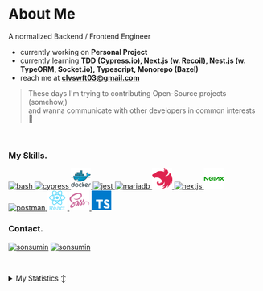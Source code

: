# About Me

A normalized Backend / Frontend Engineer

- currently working on **Personal Project**
- currently learning **TDD (Cypress.io), Next.js (w. Recoil), Nest.js (w. TypeORM, Socket.io), Typescript, Monorepo (Bazel)**
- reach me at **clvswft03@gmail.com**

> These days I'm trying to contributing Open-Source projects (somehow,)\
> and wanna communicate with other developers in common interests 💬

&nbsp;

<h3 align="left">My Skills.</h3>
<p align="left"> <a href="https://www.gnu.org/software/bash/" target="_blank" rel="noreferrer"> <img src="https://www.vectorlogo.zone/logos/gnu_bash/gnu_bash-icon.svg" alt="bash" width="40" height="40"/> </a> <a href="https://www.cypress.io" target="_blank" rel="noreferrer"> <img src="https://raw.githubusercontent.com/simple-icons/simple-icons/6e46ec1fc23b60c8fd0d2f2ff46db82e16dbd75f/icons/cypress.svg" alt="cypress" width="40" height="40"/> </a> <a href="https://www.docker.com/" target="_blank" rel="noreferrer"> <img src="https://raw.githubusercontent.com/devicons/devicon/master/icons/docker/docker-original-wordmark.svg" alt="docker" width="40" height="40"/> </a> <a href="https://jestjs.io" target="_blank" rel="noreferrer"> <img src="https://www.vectorlogo.zone/logos/jestjsio/jestjsio-icon.svg" alt="jest" width="40" height="40"/> </a> <a href="https://mariadb.org/" target="_blank" rel="noreferrer"> <img src="https://www.vectorlogo.zone/logos/mariadb/mariadb-icon.svg" alt="mariadb" width="40" height="40"/> </a> <a href="https://nestjs.com/" target="_blank" rel="noreferrer"> <img src="https://raw.githubusercontent.com/devicons/devicon/master/icons/nestjs/nestjs-plain.svg" alt="nestjs" width="40" height="40"/> </a> <a href="https://nextjs.org/" target="_blank" rel="noreferrer"> <img src="https://cdn.worldvectorlogo.com/logos/nextjs-2.svg" alt="nextjs" width="40" height="40"/> </a> <a href="https://www.nginx.com" target="_blank" rel="noreferrer"> <img src="https://raw.githubusercontent.com/devicons/devicon/master/icons/nginx/nginx-original.svg" alt="nginx" width="40" height="40"/> </a> <a href="https://postman.com" target="_blank" rel="noreferrer"> <img src="https://www.vectorlogo.zone/logos/getpostman/getpostman-icon.svg" alt="postman" width="40" height="40"/> </a> <a href="https://reactjs.org/" target="_blank" rel="noreferrer"> <img src="https://raw.githubusercontent.com/devicons/devicon/master/icons/react/react-original-wordmark.svg" alt="react" width="40" height="40"/> </a> <a href="https://sass-lang.com" target="_blank" rel="noreferrer"> <img src="https://raw.githubusercontent.com/devicons/devicon/master/icons/sass/sass-original.svg" alt="sass" width="40" height="40"/> </a> <a href="https://www.typescriptlang.org/" target="_blank" rel="noreferrer"> <img src="https://raw.githubusercontent.com/devicons/devicon/master/icons/typescript/typescript-original.svg" alt="typescript" width="40" height="40"/> </a> </p>

<h3 align="left">Contact.</h3>
<p align="left"> <a href="https://linkedin.com/in/sonsumin" target="blank"><img align="center" src="https://raw.githubusercontent.com/rahuldkjain/github-profile-readme-generator/master/src/images/icons/Social/github.svg" alt="sonsumin" height="30" width="40" /></a> <a href="https://linkedin.com/in/sonsumin" target="blank"><img align="center" src="https://raw.githubusercontent.com/rahuldkjain/github-profile-readme-generator/master/src/images/icons/Social/linked-in-alt.svg" alt="sonsumin" height="30" width="40" /></a>
</p>

&nbsp;

<details>
 <summary>My Statistics ↕️</summary>

<!--START_SECTION:waka-->
![Code Time](http://img.shields.io/badge/Code%20Time-1%2C857%20hrs%2058%20mins-blue)

![Profile Views](http://img.shields.io/badge/Profile%20Views-0-blue)

**🐱 My GitHub Data** 

> 📦 12.9 MB Used in GitHub's Storage 
 > 
> 🏆 382 Contributions in the Year 2024
 > 
> 💼 Opted to Hire
 > 
> 📜 559 Public Repositories 
 > 
> 🔑 154 Private Repositories 
 > 
**I'm a Night 🦉** 

```text
🌞 Morning                3474 commits        ██░░░░░░░░░░░░░░░░░░░░░░░   07.39 % 
🌆 Daytime                16712 commits       █████████░░░░░░░░░░░░░░░░   35.57 % 
🌃 Evening                17383 commits       █████████░░░░░░░░░░░░░░░░   37.00 % 
🌙 Night                  9418 commits        █████░░░░░░░░░░░░░░░░░░░░   20.04 % 
```
📅 **I'm Most Productive on Monday** 

```text
Monday                   8592 commits        █████░░░░░░░░░░░░░░░░░░░░   18.29 % 
Tuesday                  8040 commits        ████░░░░░░░░░░░░░░░░░░░░░   17.11 % 
Wednesday                7060 commits        ████░░░░░░░░░░░░░░░░░░░░░   15.03 % 
Thursday                 7101 commits        ████░░░░░░░░░░░░░░░░░░░░░   15.11 % 
Friday                   7180 commits        ████░░░░░░░░░░░░░░░░░░░░░   15.28 % 
Saturday                 4174 commits        ██░░░░░░░░░░░░░░░░░░░░░░░   08.88 % 
Sunday                   4840 commits        ███░░░░░░░░░░░░░░░░░░░░░░   10.30 % 
```


📊 **This Week I Spent My Time On** 

```text
🕑︎ Time Zone: Asia/Seoul

💬 Programming Languages: 
Python                   1 hr 25 mins        ████████████░░░░░░░░░░░░░   48.89 % 
JSON                     34 mins             █████░░░░░░░░░░░░░░░░░░░░   19.74 % 
TOML                     16 mins             ██░░░░░░░░░░░░░░░░░░░░░░░   09.61 % 
HTML                     16 mins             ██░░░░░░░░░░░░░░░░░░░░░░░   09.54 % 
YAML                     10 mins             ██░░░░░░░░░░░░░░░░░░░░░░░   06.07 % 

🔥 Editors: 
VS Code                  2 hrs 55 mins       █████████████████████████   100.00 % 

💻 Operating System: 
Windows                  2 hrs 55 mins       █████████████████████████   99.92 % 
Mac                      0 secs              ░░░░░░░░░░░░░░░░░░░░░░░░░   00.08 % 
```

**I Mostly Code in JavaScript** 

```text
JavaScript               29 repos            █████░░░░░░░░░░░░░░░░░░░░   20.42 % 
Shell                    13 repos            ██░░░░░░░░░░░░░░░░░░░░░░░   09.15 % 
Nix                      6 repos             █░░░░░░░░░░░░░░░░░░░░░░░░   04.23 % 
Lua                      2 repos             ░░░░░░░░░░░░░░░░░░░░░░░░░   01.41 % 
AutoHotkey               1 repo              ░░░░░░░░░░░░░░░░░░░░░░░░░   00.70 % 
```



**Timeline**

![Lines of Code chart](https://raw.githubusercontent.com/testfailed/testfailed/main/assets/bar_graph.png)


 Last Updated on 24/06/2024 22:18:35 UTC
<!--END_SECTION:waka-->
</details>
